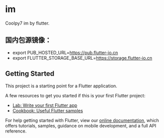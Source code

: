 # im

Coolpy7 im by flutter.

## 国内包源镜像：

- export PUB_HOSTED_URL=https://pub.flutter-io.cn
- export FLUTTER_STORAGE_BASE_URL=https://storage.flutter-io.cn

## Getting Started

This project is a starting point for a Flutter application.

A few resources to get you started if this is your first Flutter project:

- [Lab: Write your first Flutter app](https://flutter.io/docs/get-started/codelab)
- [Cookbook: Useful Flutter samples](https://flutter.io/docs/cookbook)

For help getting started with Flutter, view our 
[online documentation](https://flutter.io/docs), which offers tutorials, 
samples, guidance on mobile development, and a full API reference.
